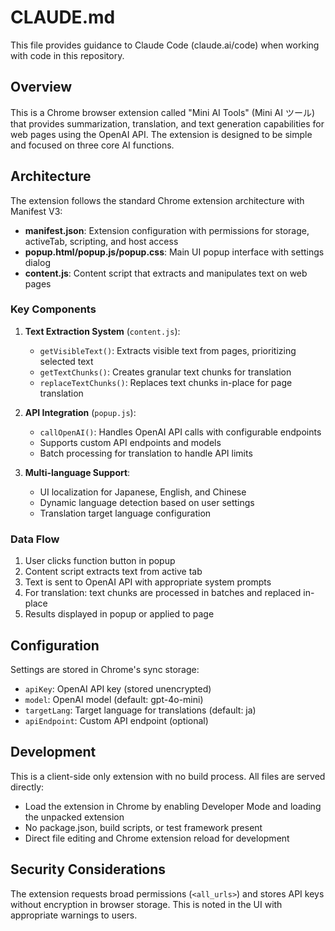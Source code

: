 # CLAUDE.md

This file provides guidance to Claude Code (claude.ai/code) when working with code in this repository.

## Overview

This is a Chrome browser extension called "Mini AI Tools" (Mini AI ツール) that provides summarization, translation, and text generation capabilities for web pages using the OpenAI API. The extension is designed to be simple and focused on three core AI functions.

## Architecture

The extension follows the standard Chrome extension architecture with Manifest V3:

- **manifest.json**: Extension configuration with permissions for storage, activeTab, scripting, and host access
- **popup.html/popup.js/popup.css**: Main UI popup interface with settings dialog
- **content.js**: Content script that extracts and manipulates text on web pages

### Key Components

1. **Text Extraction System** (`content.js`):
   - `getVisibleText()`: Extracts visible text from pages, prioritizing selected text
   - `getTextChunks()`: Creates granular text chunks for translation
   - `replaceTextChunks()`: Replaces text chunks in-place for page translation

2. **API Integration** (`popup.js`):
   - `callOpenAI()`: Handles OpenAI API calls with configurable endpoints
   - Supports custom API endpoints and models
   - Batch processing for translation to handle API limits

3. **Multi-language Support**:
   - UI localization for Japanese, English, and Chinese
   - Dynamic language detection based on user settings
   - Translation target language configuration

### Data Flow

1. User clicks function button in popup
2. Content script extracts text from active tab
3. Text is sent to OpenAI API with appropriate system prompts
4. For translation: text chunks are processed in batches and replaced in-place
5. Results displayed in popup or applied to page

## Configuration

Settings are stored in Chrome's sync storage:
- `apiKey`: OpenAI API key (stored unencrypted)
- `model`: OpenAI model (default: gpt-4o-mini)
- `targetLang`: Target language for translations (default: ja)
- `apiEndpoint`: Custom API endpoint (optional)

## Development

This is a client-side only extension with no build process. All files are served directly:

- Load the extension in Chrome by enabling Developer Mode and loading the unpacked extension
- No package.json, build scripts, or test framework present
- Direct file editing and Chrome extension reload for development

## Security Considerations

The extension requests broad permissions (`<all_urls>`) and stores API keys without encryption in browser storage. This is noted in the UI with appropriate warnings to users.